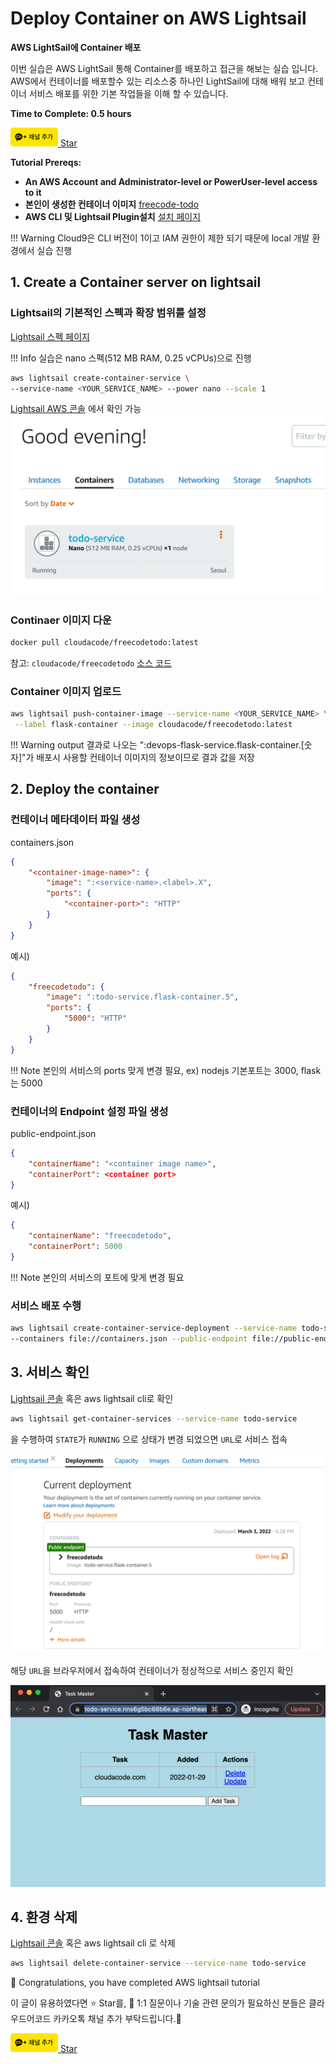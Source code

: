 # Deploy Container on AWS Lightsail

**AWS LightSail에 Container 배포**

이번 실습은 AWS LightSail 통해 Container를 배포하고 접근을 해보는 실습 입니다. AWS에서 컨테이너를 배포할수 있는 리소스중 하나인 LightSail에 대해 배워 보고 컨테이너 서비스 배포를 위한 기본 작업들을 이해 할 수 있습니다.

**Time to Complete: 0.5 hours**

<div>
<a id="channel-add-button" target="_blank" href="http://pf.kakao.com/_nxoaTs">
  <img src="../../../assets/channel_add_small.png" alt="kakao channel add button"/>
</a>
<a class="github-button" href="https://github.com/cloudacode/tutorials" data-icon="octicon-star" data-size="large" data-show-count="true" aria-label="Star cloudacode/tutorials on GitHub">Star</a>
</div>

**Tutorial Prereqs:**

* **An AWS Account and Administrator-level or PowerUser-level access to it**
* **본인이 생성한 컨테이너 이미지** [freecode-todo](https://hub.docker.com/repository/docker/cloudacode/freecodetodo)
* **AWS CLI 및 Lightsail Plugin설치**
[설치 페이지](https://lightsail.aws.amazon.com/ls/docs/en_us/articles/amazon-lightsail-install-software#install-software-aws-cli)

!!! Warning
    Cloud9은 CLI 버전이 1이고 IAM 권한이 제한 되기 때문에 local 개발 환경에서 실습 진행


## 1. Create a Container server on lightsail

### Lightsail의 기본적인 스펙과 확장 범위를 설정

[Lightsail 스펙 페이지](https://aws.amazon.com/lightsail/pricing/?nc1=h_ls)

!!! Info
        실습은 nano 스펙(512 MB RAM, 0.25 vCPUs)으로 진행

```bash
aws lightsail create-container-service \
--service-name <YOUR_SERVICE_NAME> --power nano --scale 1
```

[Lightsail AWS 콘솔](https://lightsail.aws.amazon.com/ls/webapp/home/containers) 에서 확인 가능
![lightsail-container-service](assets/lightsail-container-service.png)

### Continaer 이미지 다운

```bash
docker pull cloudacode/freecodetodo:latest
```

참고: `cloudacode/freecodetodo` [소스 코드](https://github.com/cloudacode/FlaskIntroduction)

### Container 이미지 업로드

```bash
aws lightsail push-container-image --service-name <YOUR_SERVICE_NAME> \
 --label flask-container --image cloudacode/freecodetodo:latest
```

!!! Warning
        output 결과로 나오는 ":devops-flask-service.flask-container.[숫자]"가 배포시 사용할 컨테이너 이미지의 정보이므로 결과 값을 저장

## 2. Deploy the container

### 컨테이너 메타데이터 파일 생성

containers.json
```json
{
    "<container-image-name>": {
        "image": ":<service-name>.<label>.X",
        "ports": {
            "<container-port>": "HTTP"
        }
    }
}
```

예시)
```json
{
    "freecodetodo": {
        "image": ":todo-service.flask-container.5",
        "ports": {
            "5000": "HTTP"
        }
    }
}
```

!!! Note
        본인의 서비스의 ports 맞게 변경 필요, ex) nodejs 기본포트는 3000, flask는 5000

### 컨테이너의 Endpoint 설정 파일 생성

public-endpoint.json
```json
{
    "containerName": "<container image name>",
    "containerPort": <container port>
}
```

예시)
```json
{
    "containerName": "freecodetodo",
    "containerPort": 5000
}
```

!!! Note
        본인의 서비스의 포트에 맞게 변경 필요


### 서비스 배포 수행

```bash
aws lightsail create-container-service-deployment --service-name todo-service \
--containers file://containers.json --public-endpoint file://public-endpoint.json
```

## 3. 서비스 확인

[Lightsail 콘솔](https://lightsail.aws.amazon.com/ls/webapp/home/containers) 혹은 aws lightsail cli로 확인

```bash
aws lightsail get-container-services --service-name todo-service
```
을 수행하여 `STATE`가 `RUNNING` 으로 상태가 변경 되었으면 `URL`로 서비스 접속

![lightsail-container-deployment](assets/lightsail-container-deployment.png)

해당 `URL`을 브라우저에서 접속하여 컨테이너가 정상적으로 서비스 중인지 확인

![lightsail-todo-service-ui](assets/lightsail-todo-service-ui.png)

## 4. 환경 삭제

[Lightsail 콘솔](https://lightsail.aws.amazon.com/ls/webapp/home/containers) 혹은 aws lightsail cli 로 삭제

```bash
aws lightsail delete-container-service --service-name todo-service
```

🎉 Congratulations, you have completed AWS lightsail tutorial

이 글이 유용하였다면 ⭐ Star를, 💬 1:1 질문이나 기술 관련 문의가 필요하신 분들은 클라우드어코드 카카오톡 채널 추가 부탁드립니다.🤗

<div>
<a id="channel-add-button" target="_blank" href="http://pf.kakao.com/_nxoaTs">
  <img src="../../../assets/channel_add_small.png" alt="kakao channel add button"/>
</a>
<a class="github-button" href="https://github.com/cloudacode/tutorials" data-icon="octicon-star" data-size="large" data-show-count="true" aria-label="Star cloudacode/tutorials on GitHub">Star</a>
</div>

<script async defer src="https://buttons.github.io/buttons.js"></script>
